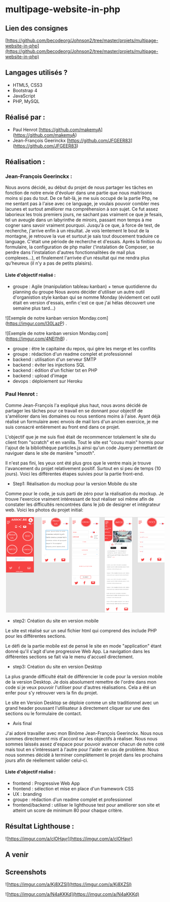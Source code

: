 # multipage-website-in-php

## Lien des consignes
[https://github.com/becodeorg/Johnson2/tree/master/projets/multipage-website-in-php](https://github.com/becodeorg/Johnson2/tree/master/projets/multipage-website-in-php)

## Langages utilisés ?

+ HTML5, CSS3
+ Bootstrap 4
+ JavaScript
+ PHP, MySQL

## Réalisé par :

+ Paul Henrot [https://github.com/makemyA] (https://github.com/makemyA)
+ Jean-François Geerinckx [https://github.com/JFGEER83] (https://github.com/JFGEER83) 

## Réalisation :
 
 ### Jean-François Geerinckx :
 
 Nous avons décidé, au début du projet de nous partager les tâches en fonction de notre envie d'évoluer dans une partie que nous maitrisons moins si pas du tout. 
 De ce fait-là, je me suis occupé de la partie Php, ne me sentant pas à l'aise avec ce language, je voulais pouvoir combler mes lacunes et surtout améliorer ma compréhension à son sujet. 
 Ce fut assez laborieux les trois premiers jours, ne sachant pas vraiment ce que je fesais, tel un aveugle dans un labyrinthe de miroirs, passant mon temps à me cogner sans savoir vraiment pourquoi. Jusqu'à ce que, à force de test, de recherche, j'arrive enfin à un résultat. Je vois lentement le bout de la montagne, je retrouve la vue et surtout je sais tout doucement traduire ce language. 
 C'était une période de recherche et d'essais. 
 Après la finition du formulaire, la configuration de php mailer ('instalation de Composer, se perdre dans l'instalation d'autres fonctionnalitées de mail plus complexes...), et finalement l'arrivée d'un résultat qui me rendra plus qu'heureux (il n'y a pas de petits plaisirs). 
 
 #### Liste d'objectif réalisé :
 
 * groupe : Agile (manipulation tableau kanban) + tenue quotidienne du planning du groupe
   Nous avons décider d'utiliser un autre outil d'organistion style kanban qui se nomme Monday 
  (évidement cet outil était en  version d'essais, enfin c'est ce que j'ai hélas découvert une semaine plus tard...)    
  
 ![Exemple de notre kanban version Monday.com] (https://imgur.com/I30LazP) .
    
 ![Exemple de notre kanban version Monday.com] (https://imgur.com/4NEI1hB) . 
   
 * groupe : être le capitaine du repos, qui gère les merge et les conflits
 * groupe : rédaction d'un readme complet et professionnel 
 * backend : utilisation d'un serveur SMTP
 * backend : éviter les injections SQL
 * backend : édition d'un fichier txt en PHP
 * backend : upload d'image
 * devops : déploiement sur Heroku

### Paul Henrot :

Comme Jean-François l'a expliqué plus haut, nous avons décidé de partager les tâches pour ce travail en se donnant pour objectif de s'améliorer dans les domaines ou nous sentions moins à l'aise. 
Ayant déjà réalisé un formulaire avec envois de mail lors d'un ancien exercice, je me suis consacré entièrement au front end dans ce projet.

L'objectif que je me suis fixé était de recommencer totalement le site du client from "scratch" et en vanilla.
Tout le site est "cousu main" hormis pour l'ajout de la bibliothèque particles.js ainsi qu'un code Jquery permettant de naviguer dans le site de manière "smooth".

Il n'est pas fini, les yeux ont été plus gros que le ventre mais je trouve l'avancement du projet relativement positif. Surtout en si peu de temps (10 jours). Voici les différentes étapes suivies pour la partie front-end.

* Step1: Réalisation du mockup pour la version Mobile du site

Comme pour le code, je suis parti de zéro pour la réalisation du mockup. Je trouve l'exercice vraiment intéressant de tout réaliser soi même afin de constater les difficultés rencontrées dans le job de designer et intégrateur web. Voici les photos du projet initial:

<p style="text-align: center;">
<img src="mockup.png" width="500px" height="300px" alt="logo becode"/>
</p>

* step2: Création du site en version mobile

Le site est réalisé sur un seul fichier html qui comprend des include PHP pour les différentes sections. 

Le défi de la partie mobile est de pensé le site en mode "application" étant donné qu'il s'agit d'une progressive Web App. La navigation dans les différentes sections se fait via le menu d'accueil directement.

* step3: Création du site en version Desktop

La plus grande difficulté était de différencier le code pour la version mobile de la version Desktop. 
Je dois absolument remettre de l'ordre dans mon code si je veux pouvoir l'utiliser pour d'autres réalisations.
Cela a été un enfer pour s'y retrouver vers la fin du projet.

Le site en Version Desktop se déploie comme un site traditionnel avec un grand header poussant l'utilisateur à directement cliquer sur une des sections ou le formulaire de contact.

* Avis final

J'ai adoré travailler avec mon Binôme Jean-François Geerinckx. Nous nous sommes directement mis d'accord sur les objectifs à réaliser. Nous nous sommes laissés assez d'espace pour pouvoir avancer chacun de notre coté mais tout en s'intéressant à l'autre pour l'aider en cas de problème. Nous nous sommes décidé à terminer complètement le projet dans les prochains jours afin de réellement valider celui-ci.
#### Liste d'objectif réalisé :

* frontend : Progressive Web App
* frontend : sélection et mise en place d'un framework CSS
* UX : branding
* groupe : rédaction d'un readme complet et professionnel
* frontend/backend : utiliser le lighthouse test pour améliorer son site et atteint un score de minimum 80 pour chaque critère.

## Résultat Lighthouse : 
 
 ![https://imgur.com/a/clOHayr](https://imgur.com/a/clOHayr)
 
## A venir

## Screenshots 

![https://imgur.com/a/Kj8XZSl](https://imgur.com/a/Kj8XZSl)

![https://imgur.com/a/N4aKKKd](https://imgur.com/a/N4aKKKd)
